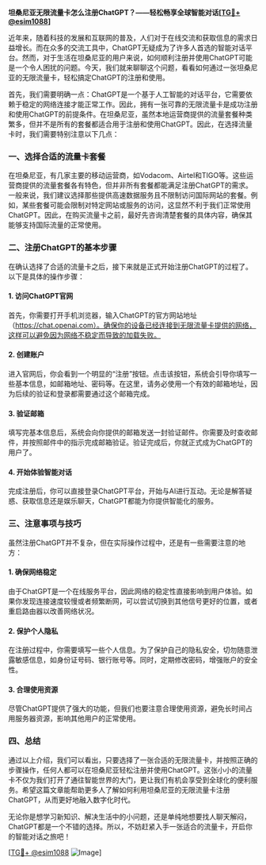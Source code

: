 **坦桑尼亚无限流量卡怎么注册ChatGPT？——轻松畅享全球智能对话[[TG💪+ @esim1088](https://t.me/s/esim1088)]**

近年来，随着科技的发展和互联网的普及，人们对于在线交流和获取信息的需求日益增长。而在众多的交流工具中，ChatGPT无疑成为了许多人首选的智能对话平台。然而，对于生活在坦桑尼亚的用户来说，如何顺利注册并使用ChatGPT可能是一个令人困扰的问题。今天，我们就来聊聊这个问题，看看如何通过一张坦桑尼亚的无限流量卡，轻松搞定ChatGPT的注册和使用。

首先，我们需要明确一点：ChatGPT是一个基于人工智能的对话平台，它需要依赖于稳定的网络连接才能正常工作。因此，拥有一张可靠的无限流量卡是成功注册和使用ChatGPT的前提条件。在坦桑尼亚，虽然本地运营商提供的流量套餐种类繁多，但并不是所有的套餐都适合用于注册和使用ChatGPT。因此，在选择流量卡时，我们需要特别注意以下几点：

### **一、选择合适的流量卡套餐**
在坦桑尼亚，有几家主要的移动运营商，如Vodacom、Airtel和TIGO等。这些运营商提供的流量套餐各有特色，但并非所有套餐都能满足注册ChatGPT的需求。一般来说，我们建议选择那些提供高速数据服务且不限制访问国际网站的套餐。例如，某些套餐可能会限制对特定网站或服务的访问，这显然不利于我们正常使用ChatGPT。因此，在购买流量卡之前，最好先咨询清楚套餐的具体内容，确保其能够支持国际流量的正常使用。

### **二、注册ChatGPT的基本步骤**
在确认选择了合适的流量卡之后，接下来就是正式开始注册ChatGPT的过程了。以下是具体的操作步骤：

#### **1. 访问ChatGPT官网**
首先，你需要打开手机浏览器，输入ChatGPT的官方网站地址（https://chat.openai.com）。确保你的设备已经连接到无限流量卡提供的网络，这样可以避免因为网络不稳定而导致的加载失败。

#### **2. 创建账户**
进入官网后，你会看到一个明显的“注册”按钮。点击该按钮，系统会引导你填写一些基本信息，如邮箱地址、密码等。在这里，请务必使用一个有效的邮箱地址，因为后续的验证和登录都需要通过这个邮箱完成。

#### **3. 验证邮箱**
填写完基本信息后，系统会向你提供的邮箱发送一封验证邮件。你需要及时查收邮件，并按照邮件中的指示完成邮箱验证。验证完成后，你就正式成为ChatGPT的用户了。

#### **4. 开始体验智能对话**
完成注册后，你可以直接登录ChatGPT平台，开始与AI进行互动。无论是解答疑惑、获取信息还是娱乐聊天，ChatGPT都能为你提供智能化的服务。

### **三、注意事项与技巧**
虽然注册ChatGPT并不复杂，但在实际操作过程中，还是有一些需要注意的地方：

#### **1. 确保网络稳定**
由于ChatGPT是一个在线服务平台，因此网络的稳定性直接影响到用户体验。如果你发现连接速度较慢或者频繁断网，可以尝试切换到其他信号更好的位置，或者重启路由器以改善网络状况。

#### **2. 保护个人隐私**
在注册过程中，你需要填写一些个人信息。为了保护自己的隐私安全，切勿随意泄露敏感信息，如身份证号码、银行账号等。同时，定期修改密码，增强账户的安全性。

#### **3. 合理使用资源**
尽管ChatGPT提供了强大的功能，但我们也要注意合理使用资源，避免长时间占用服务器资源，影响其他用户的正常使用。

### **四、总结**
通过以上介绍，我们可以看出，只要选择了一张合适的无限流量卡，并按照正确的步骤操作，任何人都可以在坦桑尼亚轻松注册并使用ChatGPT。这张小小的流量卡不仅为我们打开了通往智能世界的大门，更让我们有机会享受到全球化的便利服务。希望这篇文章能帮助更多人了解如何利用坦桑尼亚的无限流量卡注册ChatGPT，从而更好地融入数字化时代。

无论你是想学习新知识、解决生活中的小问题，还是单纯地想要找人聊天解闷，ChatGPT都是一个不错的选择。所以，不妨赶紧入手一张适合的流量卡，开启你的智能对话之旅吧！

[[TG💪+ @esim1088](https://t.me/s/esim1088) ![Image](https://i.postimg.cc/4NQfJmqS/Snipaste-2025-05-13-00-14-12.png)]